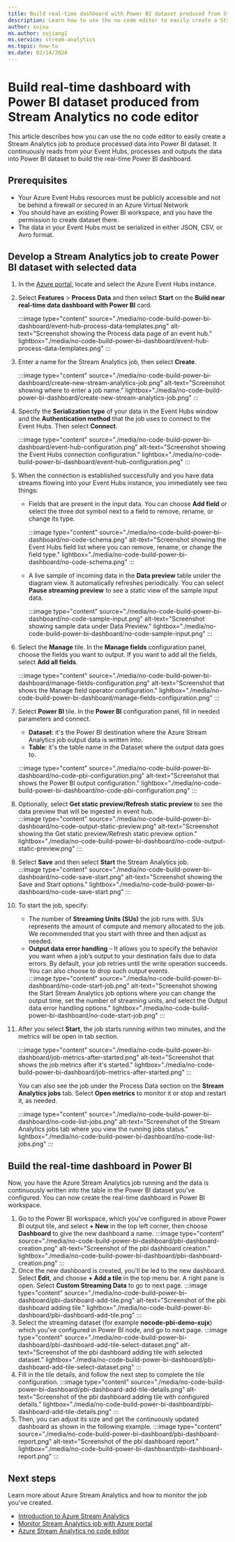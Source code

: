 ```yaml
---
title: Build real-time dashboard with Power BI dataset produced from Stream Analytics no code editor
description: Learn how to use the no code editor to easily create a Stream Analytics job to produce the Power BI dataset, and use it to build the real-time dashboard. It continuously reads from Event Hubs, and outputs the data into Power BI dataset to build the real-time Power BI dashboard.
author: xujxu
ms.author: xujiang1
ms.service: stream-analytics
ms.topic: how-to
ms.date: 02/14/2024
---
```


# Build real-time dashboard with Power BI dataset produced from Stream Analytics no code editor

This article describes how you can use the no code editor to easily create a Stream Analytics job to produce processed data into Power BI dataset. It continuously reads from your Event Hubs, processes and outputs the data into Power BI dataset to build the real-time Power BI dashboard.

## Prerequisites

- Your Azure Event Hubs resources must be publicly accessible and not be behind a firewall or secured in an Azure Virtual Network
- You should have an existing Power BI workspace, and you have the permission to create dataset there.
- The data in your Event Hubs must be serialized in either JSON, CSV, or Avro format.

## Develop a Stream Analytics job to create Power BI dataset with selected data

1. In the [Azure portal](https://portal.azure.com), locate and select the Azure Event Hubs instance.
1. Select **Features** > **Process Data** and then select **Start** on the **Build near real-time data dashboard with Power BI** card.

    :::image type="content" source="./media/no-code-build-power-bi-dashboard/event-hub-process-data-templates.png" alt-text="Screenshot showing the Process data page of an event hub." lightbox="./media/no-code-build-power-bi-dashboard/event-hub-process-data-templates.png" :::
1. Enter a name for the Stream Analytics job, then select **Create**.  
    
    :::image type="content" source="./media/no-code-build-power-bi-dashboard/create-new-stream-analytics-job.png" alt-text="Screenshot showing where to enter a job name." lightbox="./media/no-code-build-power-bi-dashboard/create-new-stream-analytics-job.png" :::
1. Specify the **Serialization type** of your data in the Event Hubs window and the **Authentication method** that the job uses to connect to the Event Hubs. Then select **Connect**.  

    :::image type="content" source="./media/no-code-build-power-bi-dashboard/event-hub-configuration.png" alt-text="Screenshot showing the Event Hubs connection configuration." lightbox="./media/no-code-build-power-bi-dashboard/event-hub-configuration.png" :::
1. When the connection is established successfully and you have data streams flowing into your Event Hubs instance, you immediately see two things:
    - Fields that are present in the input data. You can choose **Add field** or select the three dot symbol next to a field to remove, rename, or change its type.  
    
        :::image type="content" source="./media/no-code-build-power-bi-dashboard/no-code-schema.png" alt-text="Screenshot showing the Event Hubs field list where you can remove, rename, or change the field type." lightbox="./media/no-code-build-power-bi-dashboard/no-code-schema.png" :::
    - A live sample of incoming data in the **Data preview** table under the diagram view. It automatically refreshes periodically. You can select **Pause streaming preview** to see a static view of the sample input data.  
    
        :::image type="content" source="./media/no-code-build-power-bi-dashboard/no-code-sample-input.png" alt-text="Screenshot showing sample data under Data Preview." lightbox="./media/no-code-build-power-bi-dashboard/no-code-sample-input.png" :::
1. Select the **Manage** tile. In the **Manage fields** configuration panel, choose the fields you want to output. If you want to add all the fields, select **Add all fields**.

    :::image type="content" source="./media/no-code-build-power-bi-dashboard/manage-fields-configuration.png" alt-text="Screenshot that shows the Manage field operator configuration." lightbox="./media/no-code-build-power-bi-dashboard/manage-fields-configuration.png" :::
1. Select **Power BI** tile. In the **Power BI** configuration panel, fill in needed parameters and connect. 
    - **Dataset**: it's the Power BI destination where the Azure Stream Analytics job output data is written into.
    - **Table**: it's the table name in the Dataset where the output data goes to.

    :::image type="content" source="./media/no-code-build-power-bi-dashboard/no-code-pbi-configuration.png" alt-text="Screenshot that shows the Power BI output configuration." lightbox="./media/no-code-build-power-bi-dashboard/no-code-pbi-configuration.png" :::

1. Optionally, select **Get static preview/Refresh static preview** to see the data preview that will be ingested in event hub.  
    :::image type="content" source="./media/no-code-build-power-bi-dashboard/no-code-output-static-preview.png" alt-text="Screenshot showing the Get static preview/Refresh static preview option." lightbox="./media/no-code-build-power-bi-dashboard/no-code-output-static-preview.png" :::

1. Select **Save** and then select **Start** the Stream Analytics job.  
    :::image type="content" source="./media/no-code-build-power-bi-dashboard/no-code-save-start.png" alt-text="Screenshot showing the Save and Start options." lightbox="./media/no-code-build-power-bi-dashboard/no-code-save-start.png" :::

1. To start the job, specify:  
    - The number of **Streaming Units (SUs)** the job runs with. SUs represents the amount of compute and memory allocated to the job. We recommended that you start with three and then adjust as needed. 
    - **Output data error handling** – It allows you to specify the behavior you want when a job’s output to your destination fails due to data errors. By default, your job retries until the write operation succeeds. You can also choose to drop such output events.  
        :::image type="content" source="./media/no-code-build-power-bi-dashboard/no-code-start-job.png" alt-text="Screenshot showing the Start Stream Analytics job options where you can change the output time, set the number of streaming units, and select the Output data error handling options." lightbox="./media/no-code-build-power-bi-dashboard/no-code-start-job.png" :::

1. After you select **Start**, the job starts running within two minutes, and the metrics will be open in tab section.   

    :::image type="content" source="./media/no-code-build-power-bi-dashboard/job-metrics-after-started.png" alt-text="Screenshot that shows the job metrics after it's started." lightbox="./media/no-code-build-power-bi-dashboard/job-metrics-after-started.png" :::

    You can also see the job under the Process Data section on the **Stream Analytics jobs** tab. Select **Open metrics** to monitor it or stop and restart it, as needed.

    :::image type="content" source="./media/no-code-build-power-bi-dashboard/no-code-list-jobs.png" alt-text="Screenshot of the Stream Analytics jobs tab where you view the running jobs status." lightbox="./media/no-code-build-power-bi-dashboard/no-code-list-jobs.png" :::

## Build the real-time dashboard in Power BI
Now, you have the Azure Stream Analytics job running and the data is continuously written into the table in the Power BI dataset you've configured. You can now create the real-time dashboard in Power BI workspace.

1. Go to the Power BI workspace, which you've configured in above Power BI output tile, and select **+ New** in the top left corner, then choose **Dashboard** to give the new dashboard a name.
    :::image type="content" source="./media/no-code-build-power-bi-dashboard/pbi-dashboard-creation.png" alt-text="Screenshot of the pbi dashboard creation." lightbox="./media/no-code-build-power-bi-dashboard/pbi-dashboard-creation.png" :::
2. Once the new dashboard is created, you'll be led to the new dashboard. Select **Edit**, and choose **+ Add a tile** in the top menu bar. A right pane is open. Select **Custom Streaming Data** to go to next page.
    :::image type="content" source="./media/no-code-build-power-bi-dashboard/pbi-dashboard-add-tile.png" alt-text="Screenshot of the pbi dashboard adding tile." lightbox="./media/no-code-build-power-bi-dashboard/pbi-dashboard-add-tile.png" :::
3. Select the streaming dataset (for example **nocode-pbi-demo-xujx**) which you've configured in Power BI node, and go to next page.
    :::image type="content" source="./media/no-code-build-power-bi-dashboard/pbi-dashboard-add-tile-select-dataset.png" alt-text="Screenshot of the pbi dashboard adding tile with selected dataset." lightbox="./media/no-code-build-power-bi-dashboard/pbi-dashboard-add-tile-select-dataset.png" :::
4. Fill in the tile details, and follow the next step to complete the tile configuration.
    :::image type="content" source="./media/no-code-build-power-bi-dashboard/pbi-dashboard-add-tile-details.png" alt-text="Screenshot of the pbi dashboard adding tile with configured details." lightbox="./media/no-code-build-power-bi-dashboard/pbi-dashboard-add-tile-details.png" :::
5. Then, you can adjust its size and get the continuously updated dashboard as shown in the following example.
    :::image type="content" source="./media/no-code-build-power-bi-dashboard/pbi-dashboard-report.png" alt-text="Screenshot of the pbi dashboard report." lightbox="./media/no-code-build-power-bi-dashboard/pbi-dashboard-report.png" :::


## Next steps

Learn more about Azure Stream Analytics and how to monitor the job you've created.

* [Introduction to Azure Stream Analytics](stream-analytics-introduction.md)
* [Monitor Stream Analytics job with Azure portal](stream-analytics-monitoring.md)
* [Azure Stream Analytics no code editor](./no-code-stream-processing.md)
